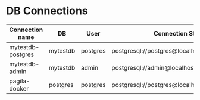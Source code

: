 # DB Connections

| Connection name  | DB        | User     | Connection String                             | Password |
| ---------------- | --------- | -------- | --------------------------------------------- | -------- |
| mytestdb-postgres| mytestdb  | postgres | postgresql://postgres@localhost:5432/mytestdb | ******** |
| mytestdb-admin   | mytestdb  | admin    | postgresql://admin@localhost:5432/mytestdb    | ******** |
| pagila-docker    | postgres  | postgres | postgresql://postgres@localhost:5433/postgres | 123456   |

